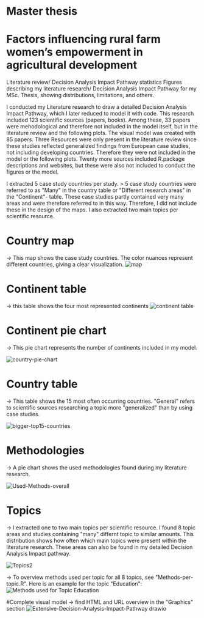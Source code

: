 # Master thesis 
# Factors influencing rural farm women’s empowerment in agricultural development

Literature review/ Decision Analysis Impact Pathway statistics
Figures describing my literature research/ Decision Analysis Impact Pathway for my MSc. Thesis, showing distributions, limitations, and others.

I conducted my Literature research to draw a detailed Decision Analysis Impact Pathway, which I later reduced to model it with code. This research included 123 scientific sources (papers, books). Among these, 33 papers were mehodological and therefore not included in the model itself, but in the literature review and the following plots. The visual model was created with 85 papers. Three Resources were only present in the literature review since these studies reflected generalized findings from European case studies, not including developing countries. Therefore they were not included in the model or the following plots.
Twenty more sources included R.package descriptions and websites, but these were also not included to conduct the figures or the model.


I extracted 5 case study countries per study. > 5 case study countries were referred to as "Many" in the country table or "Different research areas" in the "Continent"- table. These case studies partly contained very many areas and were therefore referred to in this way. Therefore, I did not include these in the design of the maps.
I also extracted two main topics per scientific resource.

# Country map
-> This map shows the case study countries. The color nuances represent different countries, giving a clear visualization.
![map](https://user-images.githubusercontent.com/82711784/167099936-ef0ec34a-f797-4888-82d8-3a079352cb2d.png)

# Continent table
-> this table shows the four most represented continents
![continent table](https://user-images.githubusercontent.com/82711784/167111627-27055326-6f0c-4686-8828-46c4755ffec9.png)

# Continent pie chart
-> This pie chart represents the number of continents included in my model.

![country-pie-chart](https://user-images.githubusercontent.com/82711784/167104362-fafc53c6-d816-4584-b376-5344394d3cad.png)

# Country table
-> This table shows the 15 most often occurring countries. "General" refers to scientific sources researching a topic more "generalized" than by using case studies.

![bigger-top15-countries](https://user-images.githubusercontent.com/82711784/167110116-29d1d0b4-1214-4b28-bd0e-a63b9a7c8fa7.png)


# Methodologies
-> A pie chart shows the used methodologies found during my literature research.

![Used-Methods-overall](https://user-images.githubusercontent.com/82711784/167103660-e5e18f01-a4c3-4b65-a6c7-6f7837699a96.png)

# Topics
-> I extracted one to two main topics per scientific resource. I found 8 topic areas and studies containing "many" differnt topic to similar amounts. This distribution shows how often which main topics were present within the literature research. These areas can also be found in my detailed Decision Analysis Impact pathway.

![Topics2](https://user-images.githubusercontent.com/82711784/167103067-1e47b638-3f36-4a85-b44f-3c5921571451.png)


-> To overview methods used per topic for all 8 topics, see "Methods-per-topic.R". Here is an example for the topic "Education":
![Methods used for Topic Education](https://user-images.githubusercontent.com/82711784/170363634-50cf3121-534e-4aec-93e2-414a302aeadc.png)

#Complete visual model
-> find HTML and URL overview in the "Graphics" section
![Extensive-Decision-Analysis-Impact-Pathway drawio](https://user-images.githubusercontent.com/82711784/170835203-fe3df8a6-d8fa-4410-80e6-5a8ac9ecda1d.svg)
